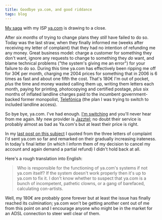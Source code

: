 ```yaml
---
title: Goodbye ya.com, and good riddance
tags: blog
---
```


[My saga](http://www.wincent.com/a/about/wincent/weblog/archives/2006/04/yacom_has_the_w.php) with my ISP [ya.com](http://ya.com/) is drawing to a close.

After _six months_ of trying to change plans they _still_ have failed to do so. Today was the last straw, when they finally informed me (weeks after receiving my letter of complaint) that they had no intention of refunding me any money. Great business model: charge a customer for something they don't want, ignore any requests to change to something they _do_ want, and blame technical problems ("the system's giving me an error") for your failure to do so. During this time ya.com has effectively been ripping me off for 30€ per month, charging me 2004 prices for something that in 2006 is 6 times as fast and about one fifth the cost. That's 180€ I'm out of pocket, _plus_ the time and money wasted calling them up, writing them letters each month, paying for printing, photocopying and certified postage, _plus_ six months of inflated landline charges paid to the incumbent government-backed former monopolist, [Telefónica](http://www.telefonica.es/) (the plan I was trying to switch to included landline access).

So bye bye, ya.com. I've had enough. [I'm switching](http://www.wincent.com/a/news/archives/2006/05/email_response.php) and you'll never hear from me again. My new provider is [Jazztel](http://www.jazztel.com/); no doubt their service is probably almost as bad as Ya.com's but at least their price is right.

In my [last post on this subject](http://www.wincent.com/a/about/wincent/weblog/archives/2006/04/yacom_has_the_w.php) I quoted from the three letters of complaint I'd sent ya.com so far and remarked on their gradually increasing irateness. In today's final letter (in which I inform them of my decision to cancel my account and again demand a partial refund) I didn't hold back at all.

Here's a rough translation into English:

> Who is responsible for the functioning of ya.com's systems if not ya.com itself? If the system doesn't work properly then it's up to ya.com to fix it. I don't know whether to suspect that ya.com is a bunch of incompetent, pathetic clowns, or a gang of barefaced, calculating con-artists.

Well, my 180€ are probably gone forever but at least the issue has finally reached its culmination; ya.com won't be getting another cent out of me from this point on and I encourage anyone who might be in the market for an ADSL connection to steer well clear of them.
